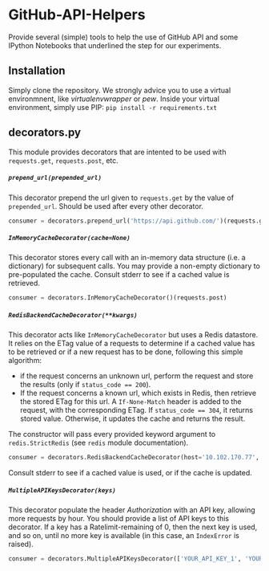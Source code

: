 # GitHub-API-Helpers

Provide several (simple) tools to help the use of GitHub API and some IPython Notebooks that underlined the step for our experiments.

## Installation

Simply clone the repository. We strongly advice you to use a virtual environmnent, like *virtualenvwrapper* or *pew*. Inside your virtual environment, simply use PIP: `pip install -r requirements.txt` 

## decorators.py

This module provides decorators that are intented to be used with `requests.get`, `requests.post`, etc.

##### `prepend_url(prepended_url)` 
This decorator prepend the url given to `requests.get` by the value of `prepended_url`. Should be used after every other decorator. 

```python
consumer = decorators.prepend_url('https://api.github.com/')(requests.get)
```

##### `InMemoryCacheDecorator(cache=None)`
This decorator stores every call with an in-memory data structure (i.e. a dictionary) for subsequent calls. You may provide a non-empty dictionary to pre-populated the cache. Consult stderr to see if a cached value is retrieved.

```python
consumer = decorators.InMemoryCacheDecorator()(requests.post) 
```

##### `RedisBackendCacheDecorator(**kwargs)`
This decorator acts like `InMemoryCacheDecorator` but uses a Redis datastore. It relies on the ETag value of a requests to determine if a cached value has to be retrieved or if a new request has to be done, following this simple algorithm:
 - if the request concerns an unknown url, perform the request and store the results (only if `status_code == 200`). 
 - If the request concerns a known url, which exists in Redis, then retrieve the stored ETag for this url. A `If-None-Match` header is added to the request, with the corresponding ETag. If `status_code == 304`, it returns stored value. Otherwise, it updates the cache and returns the result. 

The constructor will pass every provided keyword argument to `redis.StrictRedis` (see `redis` module documentation). 

```python
consumer = decorators.RedisBackendCacheDecorator(host='10.102.170.77', db=5)(requests.get)
```
Consult stderr to see if a cached value is used, or if the cache is updated.

##### `MultipleAPIKeysDecorator(keys)`
This decorator populate the header *Authorization* with an API key, allowing more requests by hour. You should provide a list of API keys to this decorator. If a key has a Ratelimit-remaining of 0, then the next key is used, and so on, until no more key is available (in this case, an `IndexError` is raised).

```python
consumer = decorators.MultipleAPIKeysDecorator(['YOUR_API_KEY_1', 'YOUR_API_KEY_2'])(requests.get)
```

